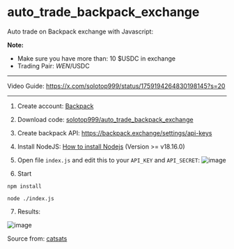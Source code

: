 # auto_trade_backpack_exchange


Auto trade on Backpack exchange with Javascript:


**Note:**
- Make sure you have more than: 10 $USDC in exchange
- Trading Pair: $WEN/$USDC
----------------------------
 
  Video Guide: https://x.com/solotop999/status/1759194264830198145?s=20

----------------------------
1. Create account: [Backpack](https://backpack.exchange/refer/b9881b6d-7b9e-4f2c-96cb-f7c98902ad2b)

2. Download code: [solotop999/auto_trade_backpack_exchange](https://github.com/solotop999/auto_trade_backpack_exchange/archive/refs/heads/main.zip)

3. Create backpack API: https://backpack.exchange/settings/api-keys


4. Install NodeJS: [How to install Nodejs](https://www.geeksforgeeks.org/installation-of-node-js-on-windows) (Version >= v18.16.0) 

5. Open file ```index.js``` and edit this to your ```API_KEY``` and ```API_SECRET```:
  ![image](https://github.com/solotop999/auto_trade_backpack_exchange/assets/24671262/8626616b-ba7d-4943-bd32-e8a575f3af95)


6. Start
```
npm install
```
```
node ./index.js
```

7. Results:
   
![image](https://github.com/solotop999/auto_trade_backpack_exchange/assets/24671262/f22c04ed-df0e-4a2a-9715-e18a08ca83a4)


Source from: [catsats](https://github.com/catsats)
